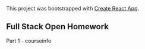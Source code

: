 This project was bootstrapped with [Create React App](https://github.com/facebook/create-react-app).

## Full Stack Open Homework

Part 1 - courseinfo
